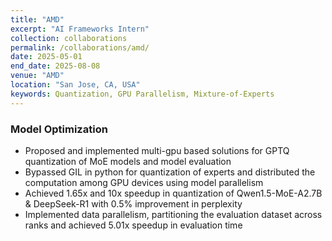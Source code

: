```yaml
---
title: "AMD"
excerpt: "AI Frameworks Intern"
collection: collaborations
permalink: /collaborations/amd/
date: 2025-05-01
end_date: 2025-08-08
venue: "AMD"
location: "San Jose, CA, USA"
keywords: Quantization, GPU Parallelism, Mixture-of-Experts
---
```


### Model Optimization
- Proposed and implemented multi-gpu based solutions for GPTQ quantization of MoE models and model evaluation
- Bypassed GIL in python for quantization of experts and distributed the computation among GPU devices using model parallelism
- Achieved 1.65x and 10x speedup in quantization of Qwen1.5-MoE-A2.7B & DeepSeek-R1 with 0.5% improvement in perplexity
- Implemented data parallelism, partitioning the evaluation dataset across ranks and achieved 5.01x speedup in evaluation time

